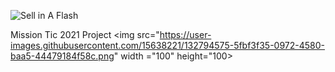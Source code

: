 ![Sell in A Flash](https://i.ibb.co/ygWHtxS/logo.png)















Mission Tic 2021 Project
<img src="https://user-images.githubusercontent.com/15638221/132794575-5fbf3f35-0972-4580-baa5-44479184f58c.png" width ="100" height="100> 

